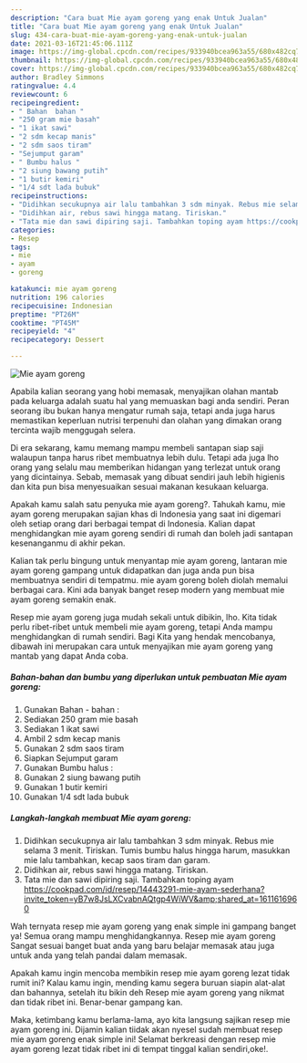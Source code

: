 ```yaml
---
description: "Cara buat Mie ayam goreng yang enak Untuk Jualan"
title: "Cara buat Mie ayam goreng yang enak Untuk Jualan"
slug: 434-cara-buat-mie-ayam-goreng-yang-enak-untuk-jualan
date: 2021-03-16T21:45:06.111Z
image: https://img-global.cpcdn.com/recipes/933940bcea963a55/680x482cq70/mie-ayam-goreng-foto-resep-utama.jpg
thumbnail: https://img-global.cpcdn.com/recipes/933940bcea963a55/680x482cq70/mie-ayam-goreng-foto-resep-utama.jpg
cover: https://img-global.cpcdn.com/recipes/933940bcea963a55/680x482cq70/mie-ayam-goreng-foto-resep-utama.jpg
author: Bradley Simmons
ratingvalue: 4.4
reviewcount: 6
recipeingredient:
- " Bahan  bahan "
- "250 gram mie basah"
- "1 ikat sawi"
- "2 sdm kecap manis"
- "2 sdm saos tiram"
- "Sejumput garam"
- " Bumbu halus "
- "2 siung bawang putih"
- "1 butir kemiri"
- "1/4 sdt lada bubuk"
recipeinstructions:
- "Didihkan secukupnya air lalu tambahkan 3 sdm minyak. Rebus mie selama 3 menit. Tiriskan. Tumis bumbu halus hingga harum, masukkan mie lalu tambahkan, kecap saos tiram dan garam."
- "Didihkan air, rebus sawi hingga matang. Tiriskan."
- "Tata mie dan sawi dipiring saji. Tambahkan toping ayam https://cookpad.com/id/resep/14443291-mie-ayam-sederhana?invite_token=yB7w8JsLXCvabnAQtgp4WiWV&amp;shared_at=1611616960"
categories:
- Resep
tags:
- mie
- ayam
- goreng

katakunci: mie ayam goreng 
nutrition: 196 calories
recipecuisine: Indonesian
preptime: "PT26M"
cooktime: "PT45M"
recipeyield: "4"
recipecategory: Dessert

---
```



![Mie ayam goreng](https://img-global.cpcdn.com/recipes/933940bcea963a55/680x482cq70/mie-ayam-goreng-foto-resep-utama.jpg)

Apabila kalian seorang yang hobi memasak, menyajikan olahan mantab pada keluarga adalah suatu hal yang memuaskan bagi anda sendiri. Peran seorang ibu bukan hanya mengatur rumah saja, tetapi anda juga harus memastikan keperluan nutrisi terpenuhi dan olahan yang dimakan orang tercinta wajib menggugah selera.

Di era  sekarang, kamu memang mampu membeli santapan siap saji walaupun tanpa harus ribet membuatnya lebih dulu. Tetapi ada juga lho orang yang selalu mau memberikan hidangan yang terlezat untuk orang yang dicintainya. Sebab, memasak yang dibuat sendiri jauh lebih higienis dan kita pun bisa menyesuaikan sesuai makanan kesukaan keluarga. 



Apakah kamu salah satu penyuka mie ayam goreng?. Tahukah kamu, mie ayam goreng merupakan sajian khas di Indonesia yang saat ini digemari oleh setiap orang dari berbagai tempat di Indonesia. Kalian dapat menghidangkan mie ayam goreng sendiri di rumah dan boleh jadi santapan kesenanganmu di akhir pekan.

Kalian tak perlu bingung untuk menyantap mie ayam goreng, lantaran mie ayam goreng gampang untuk didapatkan dan juga anda pun bisa membuatnya sendiri di tempatmu. mie ayam goreng boleh diolah memalui berbagai cara. Kini ada banyak banget resep modern yang membuat mie ayam goreng semakin enak.

Resep mie ayam goreng juga mudah sekali untuk dibikin, lho. Kita tidak perlu ribet-ribet untuk membeli mie ayam goreng, tetapi Anda mampu menghidangkan di rumah sendiri. Bagi Kita yang hendak mencobanya, dibawah ini merupakan cara untuk menyajikan mie ayam goreng yang mantab yang dapat Anda coba.

<!--inarticleads1-->

##### Bahan-bahan dan bumbu yang diperlukan untuk pembuatan Mie ayam goreng:

1. Gunakan  Bahan - bahan :
1. Sediakan 250 gram mie basah
1. Sediakan 1 ikat sawi
1. Ambil 2 sdm kecap manis
1. Gunakan 2 sdm saos tiram
1. Siapkan Sejumput garam
1. Gunakan  Bumbu halus :
1. Gunakan 2 siung bawang putih
1. Gunakan 1 butir kemiri
1. Gunakan 1/4 sdt lada bubuk




<!--inarticleads2-->

##### Langkah-langkah membuat Mie ayam goreng:

1. Didihkan secukupnya air lalu tambahkan 3 sdm minyak. Rebus mie selama 3 menit. Tiriskan. Tumis bumbu halus hingga harum, masukkan mie lalu tambahkan, kecap saos tiram dan garam.
1. Didihkan air, rebus sawi hingga matang. Tiriskan.
1. Tata mie dan sawi dipiring saji. Tambahkan toping ayam https://cookpad.com/id/resep/14443291-mie-ayam-sederhana?invite_token=yB7w8JsLXCvabnAQtgp4WiWV&amp;shared_at=1611616960




Wah ternyata resep mie ayam goreng yang enak simple ini gampang banget ya! Semua orang mampu menghidangkannya. Resep mie ayam goreng Sangat sesuai banget buat anda yang baru belajar memasak atau juga untuk anda yang telah pandai dalam memasak.

Apakah kamu ingin mencoba membikin resep mie ayam goreng lezat tidak rumit ini? Kalau kamu ingin, mending kamu segera buruan siapin alat-alat dan bahannya, setelah itu bikin deh Resep mie ayam goreng yang nikmat dan tidak ribet ini. Benar-benar gampang kan. 

Maka, ketimbang kamu berlama-lama, ayo kita langsung sajikan resep mie ayam goreng ini. Dijamin kalian tiidak akan nyesel sudah membuat resep mie ayam goreng enak simple ini! Selamat berkreasi dengan resep mie ayam goreng lezat tidak ribet ini di tempat tinggal kalian sendiri,oke!.

